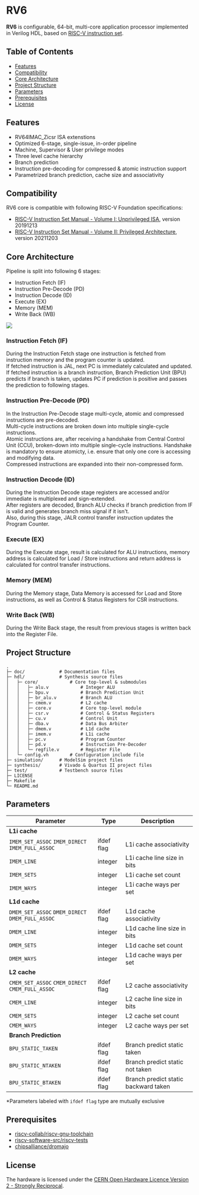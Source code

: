 # RV6
**RV6** is configurable, 64-bit, multi-core application processor implemented in Verilog HDL, based on [RISC-V instruction set](https://riscv.org).

## Table of Contents
- [Features](https://github.com/kiclu/rv6#features)
- [Compatibility](https://github.com/kiclu/rv6#compatibility)
- [Core Architecture](https://github.com/kiclu/rv6#core-architecture)
- [Project Structure](https://github.com/kiclu/rv6#project-structure)
- [Parameters](https://github.com/kiclu/rv6#parameters)
- [Prerequisites](https://github.com/kiclu/rv6#prerequisites)
- [License](https://github.com/kiclu/rv6#license)

## Features
- RV64IMAC_Zicsr ISA extenstions
- Optimized 6-stage, single-issue, in-order pipeline
- Machine, Supervisor & User privilege modes
- Three level cache hierarchy
- Branch prediction
- Instruction pre-decoding for compressed & atomic instruction support
- Parametrized branch prediction, cache size and associativity

## Compatibility
RV6 core is compatible with following RISC-V Foundation specifications:
- [RISC-V Instruction Set Manual - Volume I: Unprivileged ISA](https://github.com/kiclu/rv6/blob/master/doc/riscv-unprivileged-isa.pdf), version 20191213
- [RISC-V Instruction Set Manual - Volume II: Privileged Architecture](https://github.com/kiclu/rv6/blob/master/doc/riscv-privileged-isa.pdf), version 20211203

## Core Architecture
Pipeline is split into following 6 stages:
- Instruction Fetch (IF)
- Instruction Pre-Decode (PD)
- Instruction Decode (ID)
- Execute (EX)
- Memory (MEM)
- Write Back (WB)

<img src="./doc/hart-schematic.png">

### Instruction Fetch (IF)
During the Instruction Fetch stage one instruction is fetched from instruction memory and the program counter is updated.<br>
If fetched instruction is JAL, next PC is immediately calculated and updated.<br>
If fetched instruction is a branch instruction, Branch Prediction Unit (BPU) predicts if branch is taken, updates PC if prediction is positive and passes the prediction to following stages.

### Instruction Pre-Decode (PD)
In the Instruction Pre-Decode stage multi-cycle, atomic and compressed instructions are pre-decoded.<br>
Multi-cycle instructions are broken down into multiple single-cycle instructions.<br>
Atomic instructions are, after receiving a handshake from Central Control Unit (CCU), broken-down into multiple single-cycle instructions.
Handshake is mandatory to ensure atomicty, i.e. ensure that only one core is accessing and modifying data.<br>
Compressed instructions are expanded into their non-compressed form.

### Instruction Decode (ID)
During the Instruction Decode stage registers are accessed and/or immediate is multiplexed and sign-extended.<br>
After registers are decoded, Branch ALU checks if branch prediction from IF is valid and generates branch miss signal if it isn't.<br>
Also, during this stage, JALR control transfer instruction updates the Program Counter.

### Execute (EX)
During the Execute stage, result is calculated for ALU instructions, memory address is calculated for Load / Store instructions and
return address is calculated for control transfer instructions.

### Memory (MEM)
During the Memory stage, Data Memory is accessed for Load and Store instructions, as well as Control & Status Registers for CSR instructions.

### Write Back (WB)
During the Write Back stage, the result from previous stages is written back into the Register File.

## Project Structure
```
.
├─ doc/             # Documentation files
├─ hdl/             # Synthesis source files
│   ├─ core/            # Core top-level & submodules
│   │   ├─ alu.v            # Integer ALU
│   │   ├─ bpu.v            # Branch Prediction Unit
│   │   ├─ br_alu.v         # Branch ALU
│   │   ├─ cmem.v           # L2 cache
│   │   ├─ core.v           # Core top-level module
│   │   ├─ csr.v            # Control & Status Registers
│   │   ├─ cu.v             # Control Unit
│   │   ├─ dba.v            # Data Bus Arbiter
│   │   ├─ dmem.v           # L1d cache
│   │   ├─ imem.v           # L1i cache
│   │   ├─ pc.v             # Program Counter
│   │   ├─ pd.v             # Instruction Pre-Decoder
│   │   └─ regfile.v        # Register File
│   └─ config.vh        # Configuration include file
├─ simulation/      # ModelSim project files
├─ synthesis/       # Vivado & Quartus II project files
├─ test/            # Testbench source files
├─ LICENSE
├─ Makefile
└─ README.md
```

## Parameters
| Parameter                                                                 | Type          | Description                                       |
|---------------------------------------------------------------------------|---------------|---------------------------------------------------|
|  **L1i cache**                                                            |               |                                                   |
| `IMEM_SET_ASSOC` `IMEM_DIRECT` `IMEM_FULL_ASSOC`                          | ifdef flag    | L1i cache associativity                           |
| `IMEM_LINE`                                                               | integer       | L1i cache line size in bits                       |
| `IMEM_SETS`                                                               | integer       | L1i cache set count                               |
| `IMEM_WAYS`                                                               | integer       | L1i cache ways per set                            |
| **L1d cache**                                                             |               |                                                   |
| `DMEM_SET_ASSOC` `DMEM_DIRECT` `DMEM_FULL_ASSOC`                          | ifdef flag    | L1d cache associativity                           |
| `DMEM_LINE`                                                               | integer       | L1d cache line size in bits                       |
| `DMEM_SETS`                                                               | integer       | L1d cache set count                               |
| `DMEM_WAYS`                                                               | integer       | L1d cache ways per set                            |
| **L2 cache**                                                              |               |                                                   |
| `CMEM_SET_ASSOC` `CMEM_DIRECT` `CMEM_FULL_ASSOC`                          | ifdef flag    | L2 cache associativity                            |
| `CMEM_LINE`                                                               | integer       | L2 cache line size in bits                        |
| `CMEM_SETS`                                                               | integer       | L2 cache set count                                |
| `CMEM_WAYS`                                                               | integer       | L2 cache ways per set                             |
| **Branch Prediction**                                                     |               |                                                   |
| `BPU_STATIC_TAKEN`                                                        | ifdef flag    | Branch predict static taken                       |
| `BPU_STATIC_NTAKEN`                                                       | ifdef flag    | Branch predict static not taken                   |
| `BPU_STATIC_BTAKEN`                                                       | ifdef flag    | Branch predict static backward taken              |

*Parameters labeled with `ifdef flag` type are mutually exclusive

## Prerequisites
- [riscv-collab/riscv-gnu-toolchain](https://github.com/riscv-collab/riscv-gnu-toolchain)
- [riscv-software-src/riscv-tests](https://github.com/riscv-software-src/riscv-tests)
- [chipsalliance/dromajo](https://github.com/chipsalliance/dromajo)

## License
The hardware is licensed under the [CERN Open Hardware Licence Version 2 - Strongly Reciprocal](https://ohwr.org/cern_ohl_s_v2.txt).

